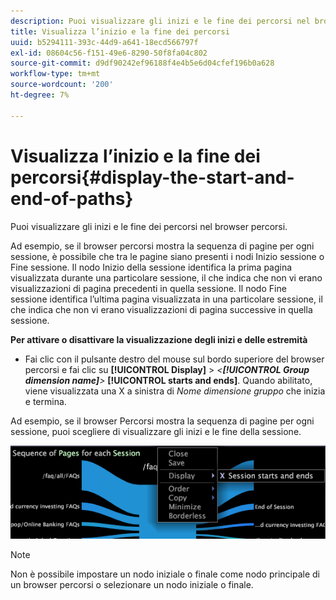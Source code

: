 ```yaml
---
description: Puoi visualizzare gli inizi e le fine dei percorsi nel browser percorsi.
title: Visualizza l’inizio e la fine dei percorsi
uuid: b5294111-393c-44d9-a641-18ecd566797f
exl-id: 08604c56-f151-49e6-8290-50f8fa04c802
source-git-commit: d9df90242ef96188f4e4b5e6d04cfef196b0a628
workflow-type: tm+mt
source-wordcount: '200'
ht-degree: 7%

---
```


# Visualizza l’inizio e la fine dei percorsi{#display-the-start-and-end-of-paths}

Puoi visualizzare gli inizi e le fine dei percorsi nel browser percorsi.

Ad esempio, se il browser percorsi mostra la sequenza di pagine per ogni sessione, è possibile che tra le pagine siano presenti i nodi Inizio sessione o Fine sessione. Il nodo Inizio della sessione identifica la prima pagina visualizzata durante una particolare sessione, il che indica che non vi erano visualizzazioni di pagina precedenti in quella sessione. Il nodo Fine sessione identifica l’ultima pagina visualizzata in una particolare sessione, il che indica che non vi erano visualizzazioni di pagina successive in quella sessione.

**Per attivare o disattivare la visualizzazione degli inizi e delle estremità**

* Fai clic con il pulsante destro del mouse sul bordo superiore del browser percorsi e fai clic su **[!UICONTROL Display]** > *&lt;**[!UICONTROL Group dimension name]**>* **[!UICONTROL starts and ends]**. Quando abilitato, viene visualizzata una X a sinistra di *Nome dimensione gruppo* che inizia e termina.

Ad esempio, se il browser Percorsi mostra la sequenza di pagine per ogni sessione, puoi scegliere di visualizzare gli inizi e le fine della sessione.

![](assets/vis_PathBrowser_StartsAndEnds.png)

>[!NOTE]
>
>Non è possibile impostare un nodo iniziale o finale come nodo principale di un browser percorsi o selezionare un nodo iniziale o finale.
